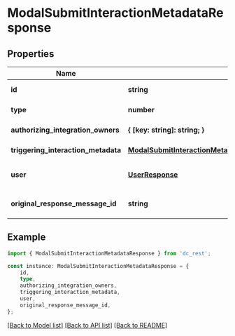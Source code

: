 # ModalSubmitInteractionMetadataResponse


## Properties

Name | Type | Description | Notes
------------ | ------------- | ------------- | -------------
**id** | **string** |  | [default to undefined]
**type** | **number** |  | [default to undefined]
**authorizing_integration_owners** | **{ [key: string]: string; }** |  | [default to undefined]
**triggering_interaction_metadata** | [**ModalSubmitInteractionMetadataResponseTriggeringInteractionMetadata**](ModalSubmitInteractionMetadataResponseTriggeringInteractionMetadata.md) |  | [default to undefined]
**user** | [**UserResponse**](UserResponse.md) |  | [optional] [default to undefined]
**original_response_message_id** | **string** |  | [optional] [default to undefined]

## Example

```typescript
import { ModalSubmitInteractionMetadataResponse } from 'dc_rest';

const instance: ModalSubmitInteractionMetadataResponse = {
    id,
    type,
    authorizing_integration_owners,
    triggering_interaction_metadata,
    user,
    original_response_message_id,
};
```

[[Back to Model list]](../README.md#documentation-for-models) [[Back to API list]](../README.md#documentation-for-api-endpoints) [[Back to README]](../README.md)
